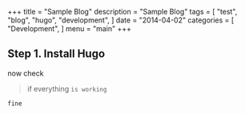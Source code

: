 +++
title = "Sample Blog"
description = "Sample Blog"
tags = [
    "test",
    "blog",
    "hugo",
    "development",
]
date = "2014-04-02"
categories = [
    "Development",
]
menu = "main"
+++

## Step 1. Install Hugo
 now check
 > if everything
 `is working`
 ```
 fine
 ```
